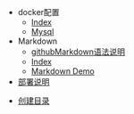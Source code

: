 
- docker配置
  * [Index](笔记说明/docker配置/index.md)
  * [Mysql](笔记说明/docker配置/mysql.md)
- Markdown
  * [githubMarkdown语法说明](笔记说明/markdown/githubMarkdown语法说明.md)
  * [Index](笔记说明/markdown/index.md)
  * [Markdown Demo](笔记说明/markdown/markdownDemo.md)
- [部署说明](笔记说明/部署说明/readme.md)
* [创建目录](笔记说明/创建目录.md)

